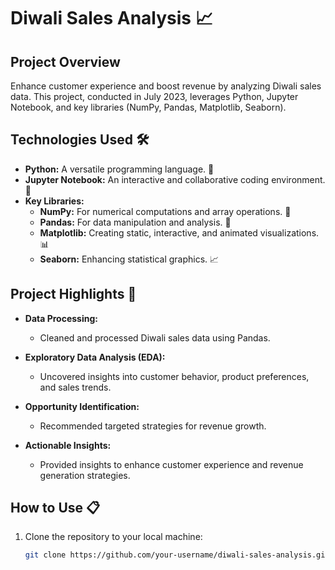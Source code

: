 # Diwali Sales Analysis 📈

## Project Overview

Enhance customer experience and boost revenue by analyzing Diwali sales data. This project, conducted in July 2023, leverages Python, Jupyter Notebook, and key libraries (NumPy, Pandas, Matplotlib, Seaborn).

## Technologies Used 🛠️

- **Python:** A versatile programming language. 🐍
- **Jupyter Notebook:** An interactive and collaborative coding environment. 📓
- **Key Libraries:**
  - **NumPy:** For numerical computations and array operations. 🧮
  - **Pandas:** For data manipulation and analysis. 🐼
  - **Matplotlib:** Creating static, interactive, and animated visualizations. 📊
  - **Seaborn:** Enhancing statistical graphics. 📈

## Project Highlights 🚀

- **Data Processing:**
  - Cleaned and processed Diwali sales data using Pandas.

- **Exploratory Data Analysis (EDA):**
  - Uncovered insights into customer behavior, product preferences, and sales trends.

- **Opportunity Identification:**
  - Recommended targeted strategies for revenue growth.

- **Actionable Insights:**
  - Provided insights to enhance customer experience and revenue generation strategies.

## How to Use 📋

1. Clone the repository to your local machine:
   ```bash
   git clone https://github.com/your-username/diwali-sales-analysis.git
